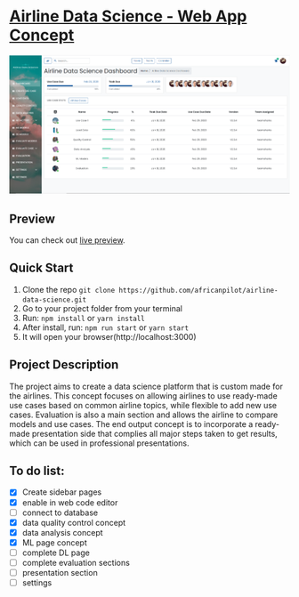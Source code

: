 # [Airline Data Science - Web App Concept](https://africanpilot.github.io/airline-data-science/)

![Airline Data Science](public/img/screenshots/AirlineDataScienceHome.PNG?raw=true 'React Reduction')

## Preview

You can check out [live preview](https://africanpilot.github.io/airline-data-science/).

## Quick Start

1.  Clone the repo `git clone https://github.com/africanpilot/airline-data-science.git`
2.  Go to your project folder from your terminal
3.  Run: `npm install` or `yarn install`
4.  After install, run: `npm run start` or `yarn start`
5.  It will open your browser(http://localhost:3000)

## Project Description

The project aims to create a data science platform that is custom made for the airlines. This concept focuses on allowing airlines to use ready-made use cases based on common airline topics, while flexible to add new use cases. Evaluation is also a main section and allows the airline to compare models and use cases. The end output concept is to incorporate a ready-made presentation side that complies all major steps taken to get results, which can be used in professional presentations.

## To do list:
- [x] Create sidebar pages
- [x] enable in web code editor 
- [ ] connect to database
- [x] data quality control concept
- [x] data analysis concept
- [x] ML page concept
- [ ] complete DL page
- [ ] complete evaluation sections
- [ ] presentation section
- [ ] settings
